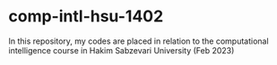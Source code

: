 # comp-intl-hsu-1402
In this repository, my codes are placed in relation to the computational intelligence course in Hakim Sabzevari University (Feb 2023)

